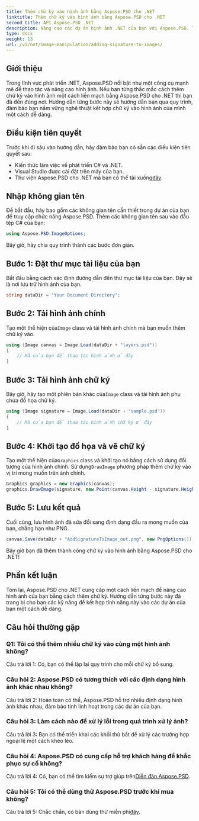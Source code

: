 ```yaml
---
title: Thêm chữ ký vào hình ảnh bằng Aspose.PSD cho .NET
linktitle: Thêm chữ ký vào hình ảnh bằng Aspose.PSD cho .NET
second_title: API Aspose.PSD .NET
description: Nâng cao các dự án hình ảnh .NET của bạn với Aspose.PSD. Tìm hiểu cách thêm chữ ký một cách liền mạch bằng hướng dẫn từng bước của chúng tôi.
type: docs
weight: 13
url: /vi/net/image-manipulation/adding-signature-to-images/
---
```

## Giới thiệu

Trong lĩnh vực phát triển .NET, Aspose.PSD nổi bật như một công cụ mạnh mẽ để thao tác và nâng cao hình ảnh. Nếu bạn từng thắc mắc cách thêm chữ ký vào hình ảnh một cách liền mạch bằng Aspose.PSD cho .NET thì bạn đã đến đúng nơi. Hướng dẫn từng bước này sẽ hướng dẫn bạn qua quy trình, đảm bảo bạn nắm vững nghệ thuật kết hợp chữ ký vào hình ảnh của mình một cách dễ dàng.

## Điều kiện tiên quyết

Trước khi đi sâu vào hướng dẫn, hãy đảm bảo bạn có sẵn các điều kiện tiên quyết sau:

- Kiến thức làm việc về phát triển C# và .NET.
- Visual Studio được cài đặt trên máy của bạn.
-  Thư viện Aspose.PSD cho .NET mà bạn có thể tải xuống[đây](https://releases.aspose.com/psd/net/).

## Nhập không gian tên

Để bắt đầu, hãy bao gồm các không gian tên cần thiết trong dự án của bạn để truy cập chức năng Aspose.PSD. Thêm các không gian tên sau vào đầu tệp C# của bạn:

```csharp
using Aspose.PSD.ImageOptions;
```

Bây giờ, hãy chia quy trình thành các bước đơn giản.

## Bước 1: Đặt thư mục tài liệu của bạn

Bắt đầu bằng cách xác định đường dẫn đến thư mục tài liệu của bạn. Đây sẽ là nơi lưu trữ hình ảnh của bạn.

```csharp
string dataDir = "Your Document Directory";
```

## Bước 2: Tải hình ảnh chính

 Tạo một thể hiện của`Image` class và tải hình ảnh chính mà bạn muốn thêm chữ ký vào.

```csharp
using (Image canvas = Image.Load(dataDir + "layers.psd"))
{
    // Mã của bạn để thao tác hình ảnh ở đây
}
```

## Bước 3: Tải hình ảnh chữ ký

 Bây giờ, hãy tạo một phiên bản khác của`Image` class và tải hình ảnh phụ chứa đồ họa chữ ký.

```csharp
using (Image signature = Image.Load(dataDir + "sample.psd"))
{
    // Mã của bạn để thao tác hình ảnh chữ ký ở đây
}
```

## Bước 4: Khởi tạo đồ họa và vẽ chữ ký

 Tạo một thể hiện của`Graphics` class và khởi tạo nó bằng cách sử dụng đối tượng của hình ảnh chính. Sử dụng`DrawImage` phương pháp thêm chữ ký vào vị trí mong muốn trên ảnh chính.

```csharp
Graphics graphics = new Graphics(canvas);
graphics.DrawImage(signature, new Point(canvas.Height - signature.Height, canvas.Width - signature.Width));
```

## Bước 5: Lưu kết quả

Cuối cùng, lưu hình ảnh đã sửa đổi sang định dạng đầu ra mong muốn của bạn, chẳng hạn như PNG.

```csharp
canvas.Save(dataDir + "AddSignatureToImage_out.png", new PngOptions());
```

Bây giờ bạn đã thêm thành công chữ ký vào hình ảnh bằng Aspose.PSD cho .NET!

## Phần kết luận

Tóm lại, Aspose.PSD cho .NET cung cấp một cách liền mạch để nâng cao hình ảnh của bạn bằng cách thêm chữ ký. Hướng dẫn từng bước này đã trang bị cho bạn các kỹ năng để kết hợp tính năng này vào các dự án của bạn một cách dễ dàng.

## Câu hỏi thường gặp

### Q1: Tôi có thể thêm nhiều chữ ký vào cùng một hình ảnh không?

Câu trả lời 1: Có, bạn có thể lặp lại quy trình cho mỗi chữ ký bổ sung.

### Câu hỏi 2: Aspose.PSD có tương thích với các định dạng hình ảnh khác nhau không?

Câu trả lời 2: Hoàn toàn có thể, Aspose.PSD hỗ trợ nhiều định dạng hình ảnh khác nhau, đảm bảo tính linh hoạt trong các dự án của bạn.

### Câu hỏi 3: Làm cách nào để xử lý lỗi trong quá trình xử lý ảnh?

Câu trả lời 3: Bạn có thể triển khai các khối thử bắt để xử lý các trường hợp ngoại lệ một cách khéo léo.

### Câu hỏi 4: Aspose.PSD có cung cấp hỗ trợ khách hàng để khắc phục sự cố không?

 Câu trả lời 4: Có, bạn có thể tìm kiếm sự trợ giúp trên[Diễn đàn Aspose.PSD](https://forum.aspose.com/c/psd/34).

### Câu hỏi 5: Tôi có thể dùng thử Aspose.PSD trước khi mua không?

 Câu trả lời 5: Chắc chắn, có bản dùng thử miễn phí[đây](https://releases.aspose.com/).